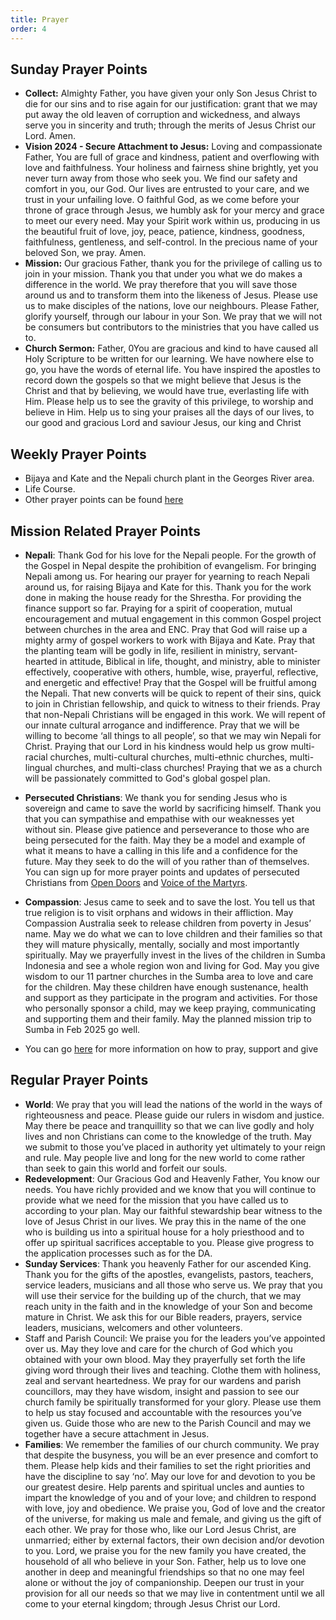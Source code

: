 ```yaml
---
title: Prayer
order: 4
---
```


## Sunday Prayer Points


- **Collect:** Almighty Father, you have given your only Son Jesus Christ to die for our sins and to rise again for our justification: grant that we may put away the old leaven of corruption and wickedness, and always serve you in sincerity and truth; through the merits of Jesus Christ our Lord. Amen.
- **Vision 2024 - Secure Attachment to Jesus:** Loving and compassionate Father, You are full of grace and kindness, patient and overflowing with love and faithfulness. Your holiness and fairness shine brightly, yet you never turn away from those who seek you. We find our safety and comfort in you, our God. Our lives are entrusted to your care, and we trust in your unfailing love. O faithful God, as we come before your throne of grace through Jesus, we humbly ask for your mercy and grace to meet our every need. May your Spirit work within us, producing in us the beautiful fruit of love, joy, peace, patience, kindness, goodness, faithfulness, gentleness, and self-control. In the precious name of your beloved Son, we pray. Amen.
- **Mission:** Our gracious Father, thank you for the privilege of calling us to join in your mission. Thank you that under you what we do makes a difference in the world. We pray therefore that you will save those around us and to transform them into the likeness of Jesus. Please use us to make disciples of the nations, love our neighbours. Please Father, glorify yourself, through our labour in your Son. We pray that we will not be consumers but contributors to the ministries that you have called us to. 
- **Church Sermon:** Father,
  0You are gracious and kind to have caused all Holy Scripture to be written for our learning. We have nowhere else to go, you have the words of eternal life. You have inspired the apostles to record down the gospels so that we might believe that Jesus is the Christ and that by believing, we would have true, everlasting life with Him. Please help us to see the gravity of this privilege, to worship and believe in Him. Help us to sing your praises all the days of our lives, to our good and gracious Lord and saviour Jesus, our king and Christ







## Weekly Prayer Points
- Bijaya and Kate and the Nepali church plant in the Georges River area.
- Life Course. 
- Other prayer points can be found [here](https://stgeorgeshurstville.org.au/prayer)

## Mission Related Prayer Points

- **Nepali**: Thank God for his love for the Nepali people. For the growth of the Gospel in Nepal despite the prohibition of evangelism. For bringing Nepali among us. For hearing our prayer for yearning to reach Nepali around us, for raising Bijaya and Kate for this. Thank you for the work done in making the house ready for the Shrestha. For providing the finance support so far. Praying for a spirit of cooperation, mutual encouragement and mutual engagement in this common Gospel project between churches in the area and ENC. Pray that God will raise up a mighty army of gospel workers to work with Bijaya and Kate. Pray that the planting team will be godly in life, resilient in ministry, servant-hearted in attitude, Biblical in life, thought, and ministry, able to minister effectively, cooperative with others, humble, wise, prayerful, reflective, and energetic and effective! Pray that the Gospel will be fruitful among the Nepali. That new converts will be quick to repent of their sins, quick to join in Christian fellowship, and quick to witness to their friends. Pray that non-Nepali Christians will be engaged in this work. We will repent of our innate cultural arrogance and indifference. Pray that we will be willing to become ‘all things to all people’, so that we may win Nepali for Christ. Praying that our Lord in his kindness would help us grow multi-racial churches, multi-cultural churches, multi-ethnic churches, multi-lingual churches, and multi-class churches! Praying that we as a church will be passionately committed to God's global gospel plan.
- **Persecuted Christians**: We thank you for sending Jesus who is sovereign and came to save the world by sacrificing himself. Thank you that you can sympathise and empathise with our weaknesses yet without sin. Please give patience and perseverance to those who are being persecuted for the faith. May they be a model and example of what it means to have a calling in this life and a confidence for the future. May they seek to do the will of you rather than of themselves. You can sign up for more prayer points and updates of persecuted Christians from [Open Doors](https://vom.com.au/pray-for-the-persecuted-church/) and [Voice of the Martyrs](https://vom.com.au/prayer/). 
- **Compassion**: Jesus came to seek and to save the lost. You tell us that true religion is to visit orphans and widows in their affliction. May Compassion Australia seek to release children from poverty in Jesus’ name. May we do what we can to love children and their families so that they will mature physically, mentally, socially and most importantly spiritually. May we prayerfully invest in the lives of the children in Sumba Indonesia and see a whole region won and living for God. May you give wisdom to our 11 partner churches in the Sumba area to love and care for the children. May these children have enough sustenance, health and support as they participate in the program and activities. For those who personally sponsor a child, may we keep praying, communicating and supporting them and their family. May the planned mission trip to Sumba in Feb 2025 go well.

- You can go [here](https://stgeorgeshurstville.org.au/mission-partners) for more information on how to pray, support and give

## Regular Prayer Points
- **World**: We pray that you will lead the nations of the world in the ways of righteousness and peace. Please guide our rulers in wisdom and justice. May there be peace and tranquillity so that we can live godly and holy lives and non Christians can come to the knowledge of the truth. May we submit to those you’ve placed in authority yet ultimately to your reign and rule. May people live and long for the new world to come rather than seek to gain this world and forfeit our souls. 
- **Redevelopment**: Our Gracious God and Heavenly Father, You know our needs. You have richly provided and we know that you will continue to provide what we need for the mission that you have called us to according to your plan. May our faithful stewardship bear witness to the love of Jesus Christ in our lives. We pray this in the name of the one who is building us into a spiritual house for a holy priesthood and to offer up spiritual sacrifices acceptable to you. Please give progress to the application processes such as for the DA. 
- **Sunday Services**: Thank you heavenly Father for our ascended King. Thank you for the gifts of the apostles, evangelists, pastors, teachers, service leaders, musicians and all those who serve us. We pray that you will use their service for the building up of the church, that we may reach unity in the faith and in the knowledge of your Son and become mature in Christ. We ask this for our Bible readers, prayers, service leaders, musicians, welcomers and other volunteers. 
- Staff and Parish Council: We praise you for the leaders you’ve appointed over us. May they love and care for the church of God which you obtained with your own blood. May they prayerfully set forth the life giving word through their lives and teaching. Clothe them with holiness, zeal and servant heartedness. We pray for our wardens and parish councillors, may they have wisdom, insight and passion to see our church family be spiritually transformed for your glory. Please use them to help us stay focused and accountable with the resources you’ve given us. Guide those who are new to the Parish Council and may we together have a secure attachment in Jesus. 
- **Families**: We remember the families of our church community. We pray that despite the busyness, you will be an ever presence and comfort to them. Please help kids and their families to set the right priorities and have the discipline to say ‘no’. May our love for and devotion to you be our greatest desire. Help parents and spiritual uncles and aunties to impart the knowledge of you and of your love; and children to respond with love, joy and obedience. We praise you, God of love and the creator of the universe, for making us male and female, and giving us the gift of each other. We pray for those who, like our Lord Jesus Christ, are unmarried; either by external factors, their own decision and/or devotion to you. Lord, we praise you for the new family you have created, the household of all who believe in your Son. Father, help us to love one another in deep and meaningful friendships so that no one may feel alone or without the joy of companionship. Deepen our trust in your provision for all our needs so that we may live in contentment until we all come to your eternal kingdom; through Jesus Christ our Lord. 
